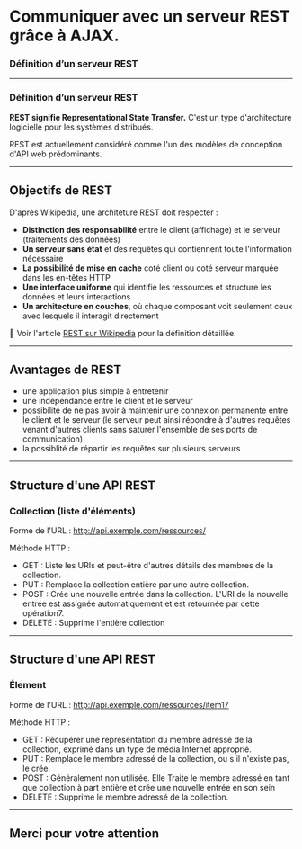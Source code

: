 <!-- footer: Copyright 2017 © Glenn ROLLAND – Reproduction interdite -->
<!-- page_number : true -->

<link rel="stylesheet" href="../../assets/style.css" />

# Communiquer avec un serveur REST grâce à AJAX.

### Définition d’un serveur REST

<!-- 08/01 Document -->

----

### Définition d’un serveur REST

__REST signifie Representational State Transfer.__ C'est un type d'architecture logicielle pour les systèmes distribués. 

REST est actuellement considéré comme l'un des modèles de conception d'API web prédominants.

----

## Objectifs de REST

D'après Wikipedia, une architeture REST doit respecter :

- __Distinction des responsabilité__ entre le client (affichage) et le serveur (traitements des données)
- __Un serveur sans état__ et des requêtes qui contiennent toute l'information nécessaire
- __La possibilité de mise en cache__ coté client ou coté serveur marquée dans les en-têtes HTTP
- __Une interface uniforme__ qui identifie les ressources et structure les données et leurs interactions
- __Un architecture en couches__, où chaque composant voit seulement ceux avec lesquels il interagit directement

:blue_book: Voir l'article [REST sur Wikipedia](https://fr.wikipedia.org/wiki/Representational_state_transfer) pour la définition détaillée.

----

## Avantages de REST

- une application plus simple à entretenir
- une indépendance entre le client et le serveur
- possibilité de ne pas avoir à maintenir une connexion permanente entre le client et le serveur (le serveur peut ainsi répondre à d'autres requêtes venant d'autres clients sans saturer l'ensemble de ses ports de communication)
- la possiblité de répartir les requêtes sur plusieurs serveurs

----

## Structure d'une API REST

### Collection (liste d'éléments)

Forme de l'URL : http://api.exemple.com/ressources/

Méthode HTTP : 

* GET : Liste les URIs et peut-être d'autres détails des membres de la collection.
* PUT : Remplace la collection entière par une autre collection.
* POST : Crée une nouvelle entrée dans la collection. L'URI de la nouvelle entrée est assignée automatiquement et est retournée par cette opération7.
* DELETE : Supprime l'entière collection

----

## Structure d'une API REST

### Élement

Forme de l'URL : http://api.exemple.com/ressources/item17

Méthode HTTP : 

* GET : Récupérer une représentation du membre adressé de la collection, exprimé dans un type de média Internet approprié.
* PUT :  Remplace le membre adressé de la collection, ou s'il n'existe pas, le crée.
* POST : Généralement non utilisée. Elle Traite le membre adressé en tant que collection à part entière et crée une nouvelle entrée en son sein
* DELETE :  Supprime le membre adressé de la collection.


----

## Merci pour votre attention
